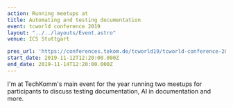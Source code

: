 ```yaml
---
action: Running meetups at
title: Automating and testing documentation
event: tcworld conference 2019
layout: "../../layouts/Event.astro"
venue: ICS Stuttgart

pres_url: 'https://conferences.tekom.de/tcworld19/tcworld-conference-2019/'
start_date: 2019-11-12T12:20:00.000Z
end_date: 2019-11-14T12:20:00.000Z
---
```


I'm at TechKomm's main event for the year running two meetups for participants to discuss testing documentation, AI in documentation and more.

